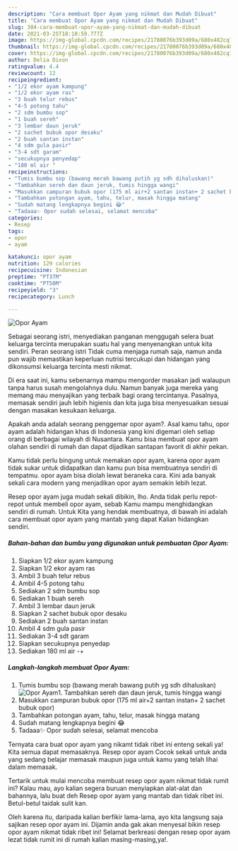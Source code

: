 ```yaml
---
description: "Cara membuat Opor Ayam yang nikmat dan Mudah Dibuat"
title: "Cara membuat Opor Ayam yang nikmat dan Mudah Dibuat"
slug: 384-cara-membuat-opor-ayam-yang-nikmat-dan-mudah-dibuat
date: 2021-03-25T18:18:59.777Z
image: https://img-global.cpcdn.com/recipes/21780076b393d09a/680x482cq70/opor-ayam-foto-resep-utama.jpg
thumbnail: https://img-global.cpcdn.com/recipes/21780076b393d09a/680x482cq70/opor-ayam-foto-resep-utama.jpg
cover: https://img-global.cpcdn.com/recipes/21780076b393d09a/680x482cq70/opor-ayam-foto-resep-utama.jpg
author: Delia Dixon
ratingvalue: 4.4
reviewcount: 12
recipeingredient:
- "1/2 ekor ayam kampung"
- "1/2 ekor ayam ras"
- "3 buah telur rebus"
- "4-5 potong tahu"
- "2 sdm bumbu sop"
- "1 buah sereh"
- "3 lembar daun jeruk"
- "2 sachet bubuk opor desaku"
- "2 buah santan instan"
- "4 sdm gula pasir"
- "3-4 sdt garam"
- "secukupnya penyedap"
- "180 ml air "
recipeinstructions:
- "Tumis bumbu sop (bawang merah bawang putih yg sdh dihaluskan)"
- "Tambahkan sereh dan daun jeruk, tumis hingga wangi"
- "Masukkan campuran bubuk opor (175 ml air+2 santan instan+ 2 sachet bubuk opor)"
- "Tambahkan potongan ayam, tahu, telur, masak hingga matang"
- "Sudah matang lengkapnya begini 😂"
- "Tadaaa✨ Opor sudah selesai, selamat mencoba"
categories:
- Resep
tags:
- opor
- ayam

katakunci: opor ayam 
nutrition: 129 calories
recipecuisine: Indonesian
preptime: "PT37M"
cooktime: "PT50M"
recipeyield: "3"
recipecategory: Lunch

---
```



![Opor Ayam](https://img-global.cpcdn.com/recipes/21780076b393d09a/680x482cq70/opor-ayam-foto-resep-utama.jpg)

Sebagai seorang istri, menyediakan panganan menggugah selera buat keluarga tercinta merupakan suatu hal yang menyenangkan untuk kita sendiri. Peran seorang istri Tidak cuma menjaga rumah saja, namun anda pun wajib memastikan keperluan nutrisi tercukupi dan hidangan yang dikonsumsi keluarga tercinta mesti nikmat.

Di era  saat ini, kamu sebenarnya mampu mengorder masakan jadi walaupun tanpa harus susah mengolahnya dulu. Namun banyak juga mereka yang memang mau menyajikan yang terbaik bagi orang tercintanya. Pasalnya, memasak sendiri jauh lebih higienis dan kita juga bisa menyesuaikan sesuai dengan masakan kesukaan keluarga. 



Apakah anda adalah seorang penggemar opor ayam?. Asal kamu tahu, opor ayam adalah hidangan khas di Indonesia yang kini digemari oleh setiap orang di berbagai wilayah di Nusantara. Kamu bisa membuat opor ayam olahan sendiri di rumah dan dapat dijadikan santapan favorit di akhir pekan.

Kamu tidak perlu bingung untuk memakan opor ayam, karena opor ayam tidak sukar untuk didapatkan dan kamu pun bisa membuatnya sendiri di tempatmu. opor ayam bisa diolah lewat beraneka cara. Kini ada banyak sekali cara modern yang menjadikan opor ayam semakin lebih lezat.

Resep opor ayam juga mudah sekali dibikin, lho. Anda tidak perlu repot-repot untuk membeli opor ayam, sebab Kamu mampu menghidangkan sendiri di rumah. Untuk Kita yang hendak membuatnya, di bawah ini adalah cara membuat opor ayam yang mantab yang dapat Kalian hidangkan sendiri.

<!--inarticleads1-->

##### Bahan-bahan dan bumbu yang digunakan untuk pembuatan Opor Ayam:

1. Siapkan 1/2 ekor ayam kampung
1. Siapkan 1/2 ekor ayam ras
1. Ambil 3 buah telur rebus
1. Ambil 4-5 potong tahu
1. Sediakan 2 sdm bumbu sop
1. Sediakan 1 buah sereh
1. Ambil 3 lembar daun jeruk
1. Siapkan 2 sachet bubuk opor desaku
1. Sediakan 2 buah santan instan
1. Ambil 4 sdm gula pasir
1. Sediakan 3-4 sdt garam
1. Siapkan secukupnya penyedap
1. Sediakan 180 ml air -+




<!--inarticleads2-->

##### Langkah-langkah membuat Opor Ayam:

1. Tumis bumbu sop (bawang merah bawang putih yg sdh dihaluskan)
<img src="https://img-global.cpcdn.com/steps/6b44df428a90c145/160x128cq70/opor-ayam-langkah-memasak-1-foto.jpg" alt="Opor Ayam">1. Tambahkan sereh dan daun jeruk, tumis hingga wangi
1. Masukkan campuran bubuk opor (175 ml air+2 santan instan+ 2 sachet bubuk opor)
1. Tambahkan potongan ayam, tahu, telur, masak hingga matang
1. Sudah matang lengkapnya begini 😂
1. Tadaaa✨ Opor sudah selesai, selamat mencoba




Ternyata cara buat opor ayam yang nikamt tidak ribet ini enteng sekali ya! Kita semua dapat memasaknya. Resep opor ayam Cocok sekali untuk anda yang sedang belajar memasak maupun juga untuk kamu yang telah lihai dalam memasak.

Tertarik untuk mulai mencoba membuat resep opor ayam nikmat tidak rumit ini? Kalau mau, ayo kalian segera buruan menyiapkan alat-alat dan bahannya, lalu buat deh Resep opor ayam yang mantab dan tidak ribet ini. Betul-betul taidak sulit kan. 

Oleh karena itu, daripada kalian berfikir lama-lama, ayo kita langsung saja sajikan resep opor ayam ini. Dijamin anda gak akan menyesal bikin resep opor ayam nikmat tidak ribet ini! Selamat berkreasi dengan resep opor ayam lezat tidak rumit ini di rumah kalian masing-masing,ya!.

